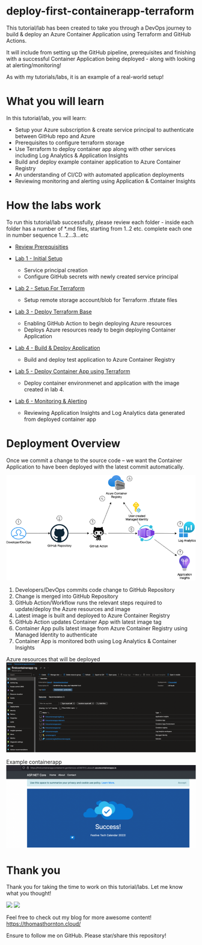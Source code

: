 # deploy-first-containerapp-terraform

This tutorial/lab has been created to take you through a DevOps journey to build & deploy an Azure Container Application using Terraform and GitHub Actions. 

It will include from setting up the GitHub pipeline, prerequisites and finishing with a successful Container Application being deployed - along with looking at alerting/monitoring!

As with my tutorials/labs, it is an example of a real-world setup!

# What you will learn

In this tutorial/lab, you will learn:
- Setup your Azure subscription & create service principal to authenticate between GitHub repo and Azure
- Prerequisites to configure terraform storage
- Use Terraform to deploy container app along with other services including Log Analytics & Application Insights
- Build and deploy example container application to Azure Container Registry
- An understanding of CI/CD with automated application deployments
- Reviewing monitoring and alerting using Application & Container Insights

# How the labs work

To run this tutorial/lab successfully, please review each folder - inside each folder has a number of *.md files, starting from 1..2 etc. complete each one in number sequence 1...2...3...etc

- [Review Prerequisities](https://github.com/thomast1906/deploy-first-containerapp-terraform/blob/main/prerequisites.md)

- [Lab 1 - Initial Setup](https://github.com/thomast1906/deploy-first-containerapp-terraform/tree/main/1-setup)
    - Service principal creation
    - Configure GitHub secrets with newly created service principal

- [Lab 2 - Setup For Terraform](https://github.com/thomast1906/deploy-first-containerapp-terraform/tree/main/2-setup-terraform)
    - Setup remote storage account/blob for Terraform .tfstate files

- [Lab 3 - Deploy Terraform Base](https://github.com/thomast1906/deploy-first-containerapp-terraform/tree/main/3-deploy-terraform-base)
    - Enabling GitHub Action to begin deploying Azure resources
    - Deploys Azure resources ready to begin deploying Container Application

- [Lab 4 - Build & Deploy Application](https://github.com/thomast1906/deploy-first-containerapp-terraform/tree/main/4-Build-deploy-application-to-ACR)
    - Build and deploy test application to Azure Container Registry

- [Lab 5 - Deploy Container App using Terraform](https://github.com/thomast1906/deploy-first-containerapp-terraform/tree/main/5-deploy-containerapp-terraform)
    - Deploy container environmenet and application with the image created in lab 4.

- [Lab 6 - Monitoring & Alerting](https://github.com/thomast1906/deploy-first-containerapp-terraform/tree/main/6-monitoring-and-alerting)
    - Reviewing Application Insights and Log Analytics data generated from deployed container app

# Deployment Overview
Once we commit a change to the source code – we want the Container Application to have been deployed with the latest commit automatically.

![](drawio/drawing.png)

1. Developers/DevOps commits code change to GitHub Repository
2. Change is merged into GitHub Repository
3. GitHub Action/Workflow runs the relevant steps required to update/deploy the Azure resources and image
4. Latest image is built and deployed to Azure Container Registry
5. GitHub Action updates Container App with latest image tag
6. Container App pulls latest image from Azure Container Registry using Managed Identity to authenticate
7. Container App is monitored both using Log Analytics & Container Insights

Azure resources that will be deployed 
![](5-deploy-containerapp-terraform/images/azure-portal-resources.png)

Example containerapp
![](6-monitoring-and-alerting/images/screenshot-container-app.png)

# Thank you
Thank you for taking the time to work on this tutorial/labs. Let me know what you thought!

<a href= "https://twitter.com/tamstar1234"><img src="https://img.icons8.com/nolan/50/twitter.png"/></a>
<a href= "https://www.linkedin.com/in/thomas-thornton-21a86b75/"><img src="https://img.icons8.com/nolan/50/linkedin.png"/></a>

Feel free to check out my blog for more awesome content!
https://thomasthornton.cloud/ 

Ensure to follow me on GitHub. Please star/share this repository!